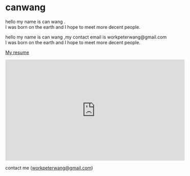 # canwang
<p>hello my name is can wang .<br/>I was born on the earth and I hope to meet more decent people.</p>
<p>hello my name is can wang ,my contact email is workpeterwang@gmail.com<br/>I was born on the earth and I hope to meet more decent people.</p>

<a href="https://drive.google.com/file/d/1U4WR0645_DWYejGvzRRHOJF3pioJ4Bnh/view?usp=sharing">My resume</a></p>


<iframe width="560" height="315" src="https://www.youtube.com/embed/femWpUQRKFY" title="YouTube video player" frameborder="0" allow="accelerometer; autoplay; clipboard-write; encrypted-media; gyroscope; picture-in-picture" allowfullscreen></iframe>

contact me (workpeterwang@gmail.com)

